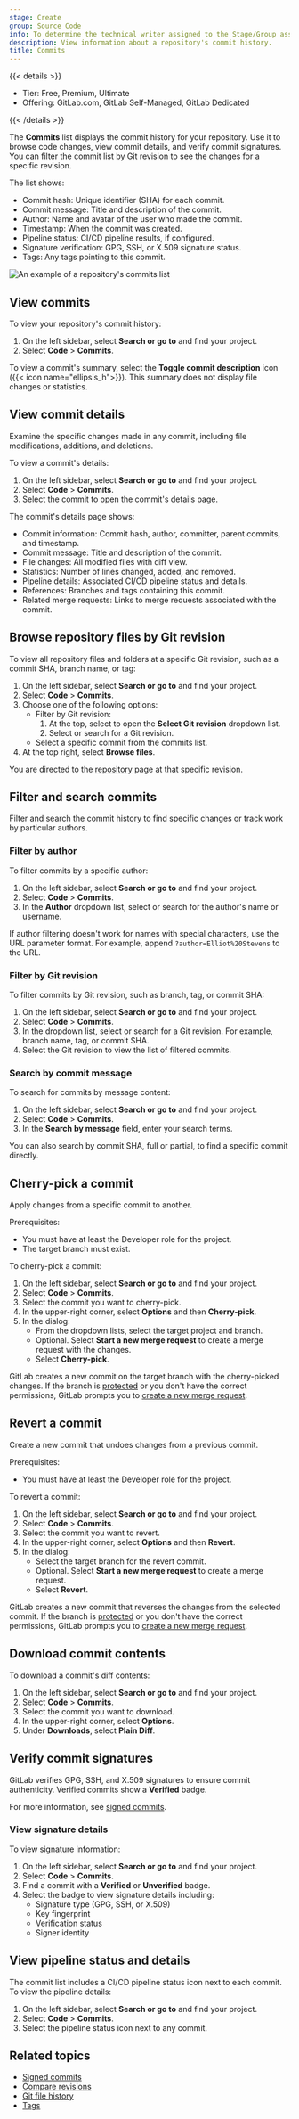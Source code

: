 ```yaml
---
stage: Create
group: Source Code
info: To determine the technical writer assigned to the Stage/Group associated with this page, see https://handbook.gitlab.com/handbook/product/ux/technical-writing/#assignments
description: View information about a repository's commit history.
title: Commits
---
```


{{< details >}}

- Tier: Free, Premium, Ultimate
- Offering: GitLab.com, GitLab Self-Managed, GitLab Dedicated

{{< /details >}}

The **Commits** list displays the commit history for your repository. Use it to browse
code changes, view commit details, and verify commit signatures. You can filter the commit list by
Git revision to see the changes for a specific revision.

The list shows:

- Commit hash: Unique identifier (SHA) for each commit.
- Commit message: Title and description of the commit.
- Author: Name and avatar of the user who made the commit.
- Timestamp: When the commit was created.
- Pipeline status: CI/CD pipeline results, if configured.
- Signature verification: GPG, SSH, or X.509 signature status.
- Tags: Any tags pointing to this commit.

![An example of a repository's commits list](img/repository_commits_list_v18_2.png)

## View commits

To view your repository's commit history:

1. On the left sidebar, select **Search or go to** and find your project.
1. Select **Code** > **Commits**.

To view a commit's summary, select the **Toggle commit description** icon ({{< icon name="ellipsis_h">}}).
This summary does not display file changes or statistics.

## View commit details

Examine the specific changes made in any commit, including file modifications, additions, and deletions.

To view a commit's details:

1. On the left sidebar, select **Search or go to** and find your project.
1. Select **Code** > **Commits**.
1. Select the commit to open the commit's details page.

The commit's details page shows:

- Commit information: Commit hash, author, committer, parent commits, and timestamp.
- Commit message: Title and description of the commit.
- File changes: All modified files with diff view.
- Statistics: Number of lines changed, added, and removed.
- Pipeline details: Associated CI/CD pipeline status and details.
- References: Branches and tags containing this commit.
- Related merge requests: Links to merge requests associated with the commit.

## Browse repository files by Git revision

To view all repository files and folders at a specific Git revision, such as a commit SHA,
branch name, or tag:

1. On the left sidebar, select **Search or go to** and find your project.
1. Select **Code** > **Commits**.
1. Choose one of the following options:
   - Filter by Git revision:
      1. At the top, select to open the **Select Git revision** dropdown list.
      1. Select or search for a Git revision.
   - Select a specific commit from the commits list.
1. At the top right, select **Browse files**.

You are directed to the [repository](../_index.md) page at that specific revision.

## Filter and search commits

Filter and search the commit history to find specific changes or track work by particular authors.

### Filter by author

To filter commits by a specific author:

1. On the left sidebar, select **Search or go to** and find your project.
1. Select **Code** > **Commits**.
1. In the **Author** dropdown list, select or search for the author's name or username.

If author filtering doesn't work for names with special characters, use the URL parameter format.
For example, append `?author=Elliot%20Stevens` to the URL.

### Filter by Git revision

To filter commits by Git revision, such as branch, tag, or commit SHA:

1. On the left sidebar, select **Search or go to** and find your project.
1. Select **Code** > **Commits**.
1. In the dropdown list, select or search for a Git revision.
   For example, branch name, tag, or commit SHA.
1. Select the Git revision to view the list of filtered commits.

### Search by commit message

To search for commits by message content:

1. On the left sidebar, select **Search or go to** and find your project.
1. Select **Code** > **Commits**.
1. In the **Search by message** field, enter your search terms.

You can also search by commit SHA, full or partial, to find a specific commit directly.

## Cherry-pick a commit

Apply changes from a specific commit to another.

Prerequisites:

- You must have at least the Developer role for the project.
- The target branch must exist.

To cherry-pick a commit:

1. On the left sidebar, select **Search or go to** and find your project.
1. Select **Code** > **Commits**.
1. Select the commit you want to cherry-pick.
1. In the upper-right corner, select **Options** and then **Cherry-pick**.
1. In the dialog:
   - From the dropdown lists, select the target project and branch.
   - Optional. Select **Start a new merge request** to create a merge request with the changes.
   - Select **Cherry-pick**.

GitLab creates a new commit on the target branch with the cherry-picked changes.
If the branch is [protected](../branches/protected.md) or you don't have the correct permissions,
GitLab prompts you to [create a new merge request](../../merge_requests/_index.md#create-a-merge-request).

## Revert a commit

Create a new commit that undoes changes from a previous commit.

Prerequisites:

- You must have at least the Developer role for the project.

To revert a commit:

1. On the left sidebar, select **Search or go to** and find your project.
1. Select **Code** > **Commits**.
1. Select the commit you want to revert.
1. In the upper-right corner, select **Options** and then **Revert**.
1. In the dialog:
   - Select the target branch for the revert commit.
   - Optional. Select **Start a new merge request** to create a merge request.
   - Select **Revert**.

GitLab creates a new commit that reverses the changes from the selected commit.
If the branch is [protected](../branches/protected.md) or you don't have the correct permissions,
GitLab prompts you to [create a new merge request](../../merge_requests/_index.md#create-a-merge-request).

## Download commit contents

To download a commit's diff contents:

1. On the left sidebar, select **Search or go to** and find your project.
1. Select **Code** > **Commits**.
1. Select the commit you want to download.
1. In the upper-right corner, select **Options**.
1. Under **Downloads**, select **Plain Diff**.

## Verify commit signatures

GitLab verifies GPG, SSH, and X.509 signatures to ensure commit authenticity.
Verified commits show a **Verified** badge.

For more information, see [signed commits](../signed_commits/_index.md).

### View signature details

To view signature information:

1. On the left sidebar, select **Search or go to** and find your project.
1. Select **Code** > **Commits**.
1. Find a commit with a **Verified** or **Unverified** badge.
1. Select the badge to view signature details including:
   - Signature type (GPG, SSH, or X.509)
   - Key fingerprint
   - Verification status
   - Signer identity

## View pipeline status and details

The commit list includes a CI/CD pipeline status icon next to each commit. To view the pipeline details:

1. On the left sidebar, select **Search or go to** and find your project.
1. Select **Code** > **Commits**.
1. Select the pipeline status icon next to any commit.

## Related topics

- [Signed commits](../signed_commits/_index.md)
- [Compare revisions](../compare_revisions.md)
- [Git file history](../files/git_history.md)
- [Tags](../tags/_index.md)
